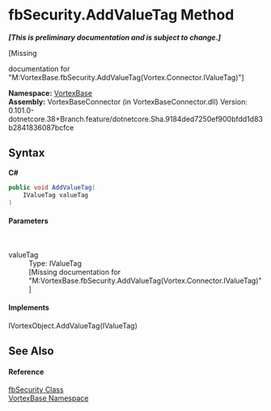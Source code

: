 # fbSecurity.AddValueTag Method 
 _**\[This is preliminary documentation and is subject to change.\]**_

\[Missing <summary> documentation for "M:VortexBase.fbSecurity.AddValueTag(Vortex.Connector.IValueTag)"\]

**Namespace:**&nbsp;<a href="N_VortexBase.md">VortexBase</a><br />**Assembly:**&nbsp;VortexBaseConnector (in VortexBaseConnector.dll) Version: 0.101.0-dotnetcore.38+Branch.feature/dotnetcore.Sha.9184ded7250ef900bfdd1d83b2841836087bcfce

## Syntax

**C#**<br />
``` C#
public void AddValueTag(
	IValueTag valueTag
)
```


#### Parameters
&nbsp;<dl><dt>valueTag</dt><dd>Type: IValueTag<br />\[Missing <param name="valueTag"/> documentation for "M:VortexBase.fbSecurity.AddValueTag(Vortex.Connector.IValueTag)"\]</dd></dl>

#### Implements
IVortexObject.AddValueTag(IValueTag)<br />

## See Also


#### Reference
<a href="T_VortexBase_fbSecurity.md">fbSecurity Class</a><br /><a href="N_VortexBase.md">VortexBase Namespace</a><br />
